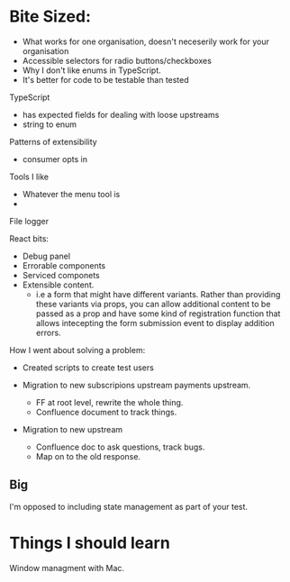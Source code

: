 # Bite Sized: 

- What works for one organisation, doesn't neceserily work for your organisation
- Accessible selectors for radio buttons/checkboxes
- Why I don't like enums in TypeScript.
- It's better for code to be testable than tested

TypeScript

- has expected fields for dealing with loose upstreams
- string to enum

Patterns of extensibility 
   - consumer opts in

Tools I like
- Whatever the menu tool is
- 

File logger


React bits: 

- Debug panel
- Errorable components
- Serviced componets
- Extensible content.
   - i.e a form that might have different variants. Rather than providing these variants via props, you can allow additional content to be passed as a prop and have some kind of registration function that allows intecepting the form submission event to display addition errors.

How I went about solving a problem: 

- Created scripts to create test users
- Migration to new subscripions upstream payments upstream.
   - FF at root level, rewrite the whole thing.
   - Confluence document to track things.
 
- Migration to new upstream
   - Confluence doc to ask questions, track bugs.
   - Map on to the old response.
 

## Big

I'm opposed to including state management as part of your test. 

# Things I should learn

Window managment with Mac. 
